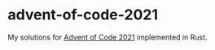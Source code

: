 # advent-of-code-2021

My solutions for [Advent of Code 2021](https://adventofcode.com/) implemented in Rust.
